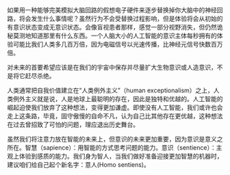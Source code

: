 如果用一种能够完美模拟大脑回路的假想电子硬件来逐步替换掉你大脑中的神经回路，将会发生什么事情呢？虽然行为不会受替换过程影响，但是体验将会从初始的有意识状态变成无意识状态。会像盲视患者那样，感觉一部分视野消失，但仍然诡秘莫测地知道那里有什么东西。一个人脑大小的人工智能的意识主体每秒拥有的体验可能比我们人类多几百万倍，因为电磁信号以光速传播，比神经元信号快数百万倍。

对未来的首要希望应该是在我们的宇宙中保存并尽量扩大生物意识或人造意识，不是将它赶尽杀绝。

人类通常把自我价值建立在“人类例外主义”（human exceptionalism）之上，人类例外主义就是说，人是地球上最聪明的存在，因此是独特和优越的。人工智能的崛起迫使我们放弃了这种想法，变得更加谦虚。即使没有人工智能，我们或许也会走上这条路，毕竟，固守傲慢的自命不凡，认为自己比其他存在更优越，这种想法在过去曾招致了可怕的问题，理应退出历史舞台。

虽然我们将注意力放在智能的未来上，但意识的未来更加重要，因为意识是意义之所在。智慧（sapience）：用智能的方式思考问题的能力。意识（sentience）：主观上体验到感质的能力。我们身为智人，当我们做好准备迎接更加智慧的机器时，建议咱们给自己起个新名字：意人(Homo sentiens)。
